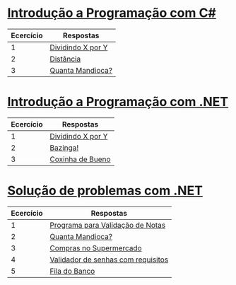 # [Introdução a Programação com C#](https://github.com/JefersonMelo/07-DIO/tree/master/03-.Net_Fundamentals/01-Introducao_Programacao_Com_CSharp)

Ecercício | Respostas
--------- | ------
1 | [Dividindo X por Y](https://github.com/JefersonMelo/07-DIO/tree/master/03-.Net_Fundamentals/01-Introducao_Programacao_Com_CSharp/01-Dividindo_X_Por_Y)
2 | [Distância](https://github.com/JefersonMelo/07-DIO/tree/master/03-.Net_Fundamentals/01-Introducao_Programacao_Com_CSharp/02-Distancia)
3 | [Quanta Mandioca?](https://github.com/JefersonMelo/07-DIO/tree/master/03-.Net_Fundamentals/01-Introducao_Programacao_Com_CSharp/03-Quanta_Mandioca)

# [Introdução a Programação com .NET](https://github.com/JefersonMelo/07-DIO/tree/master/03-.Net_Fundamentals/02-Introducao_Programacao_Com_.NET)

Ecercício | Respostas
--------- | ------
1 | [Dividindo X por Y](https://github.com/JefersonMelo/07-DIO/tree/master/03-.Net_Fundamentals/02-Introducao_Programacao_Com_.NET/01-Dividindo_X_Por_Y)
2 | [Bazinga!](https://github.com/JefersonMelo/07-DIO/tree/master/03-.Net_Fundamentals/02-Introducao_Programacao_Com_.NET/02-Bazinga)
3 | [Coxinha de Bueno](https://github.com/JefersonMelo/07-DIO/tree/master/03-.Net_Fundamentals/02-Introducao_Programacao_Com_.NET/03-Coxinha_De_Bueno)

# [Solução de problemas com .NET](https://github.com/JefersonMelo/07-DIO/tree/master/03-.Net_Fundamentals/03-Solucao_De_Problemas_Com_.NET)

Ecercício | Respostas
--------- | ------
1 | [Programa para Validação de Notas](https://github.com/JefersonMelo/07-DIO/tree/master/03-.Net_Fundamentals/03-Solucao_De_Problemas_Com_.NET/01-Programa_Para_Validacao_De_Notas)
2 | [Quanta Mandioca?](https://github.com/JefersonMelo/07-DIO/tree/master/03-.Net_Fundamentals/03-Solucao_De_Problemas_Com_.NET/02-Quanta_Mandioca)
3 | [Compras no Supermercado](https://github.com/JefersonMelo/07-DIO/tree/master/03-.Net_Fundamentals/03-Solucao_De_Problemas_Com_.NET/03-Compras_No_Supermercado)
4 | [Validador de senhas com requisitos](https://github.com/JefersonMelo/07-DIO/tree/master/03-.Net_Fundamentals/03-Solucao_De_Problemas_Com_.NET/04-Validador_De_Senhas_Com_Requisitos)
5 | [Fila do Banco](https://github.com/JefersonMelo/07-DIO/tree/master/03-.Net_Fundamentals/03-Solucao_De_Problemas_Com_.NET/05-Fila_Do_Banco)
